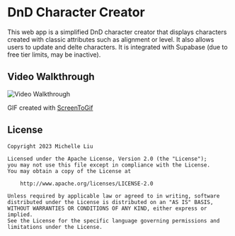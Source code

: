 # DnD Character Creator

This web app is a simplified DnD character creator that displays characters created with classic attributes such as alignment or level. It also allows users to update and delte characters. It is integrated with Supabase (due to free tier limits, may be inactive).

## Video Walkthrough

<img src='https://i.imgur.com/AAss0M4.gif' title='Video Walkthrough' width='' alt='Video Walkthrough' />

GIF created with [ScreenToGif](https://www.screentogif.com/)

## License

    Copyright 2023 Michelle Liu

    Licensed under the Apache License, Version 2.0 (the "License");
    you may not use this file except in compliance with the License.
    You may obtain a copy of the License at

        http://www.apache.org/licenses/LICENSE-2.0

    Unless required by applicable law or agreed to in writing, software
    distributed under the License is distributed on an "AS IS" BASIS,
    WITHOUT WARRANTIES OR CONDITIONS OF ANY KIND, either express or implied.
    See the License for the specific language governing permissions and
    limitations under the License.
